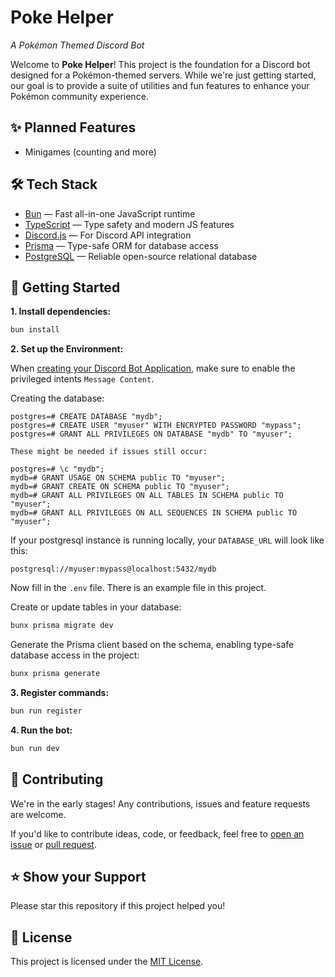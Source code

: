 # Poke Helper

_A Pokémon Themed Discord Bot_

Welcome to **Poke Helper**! This project is the foundation for a Discord bot designed for a Pokémon-themed servers. While we're just getting started, our goal is to provide a suite of utilities and fun features to enhance your Pokémon community experience.

## ✨ Planned Features

- Minigames (counting and more)

## 🛠️ Tech Stack

- [Bun](https://bun.sh) — Fast all-in-one JavaScript runtime
- [TypeScript](https://www.typescriptlang.org/) — Type safety and modern JS features
- [Discord.js](https://discord.js.org/) — For Discord API integration
- [Prisma](https://www.prisma.io/) — Type-safe ORM for database access
- [PostgreSQL](https://www.postgresql.org/) — Reliable open-source relational database

## 🚀 Getting Started

**1. Install dependencies:**

```bash
bun install
```

**2. Set up the Environment:**

When [creating your Discord Bot Application](https://discord.com/developers/applications), make sure to enable the privileged intents `Message Content`.

Creating the database:

```
postgres=# CREATE DATABASE "mydb";
postgres=# CREATE USER "myuser" WITH ENCRYPTED PASSWORD "mypass";
postgres=# GRANT ALL PRIVILEGES ON DATABASE "mydb" TO "myuser";

These might be needed if issues still occur:

postgres=# \c "mydb";
mydb=# GRANT USAGE ON SCHEMA public TO "myuser";
mydb=# GRANT CREATE ON SCHEMA public TO "myuser";
mydb=# GRANT ALL PRIVILEGES ON ALL TABLES IN SCHEMA public TO "myuser";
mydb=# GRANT ALL PRIVILEGES ON ALL SEQUENCES IN SCHEMA public TO "myuser";
```

If your postgresql instance is running locally, your `DATABASE_URL` will look like this:

```
postgresql://myuser:mypass@localhost:5432/mydb
```

Now fill in the `.env` file. There is an example file in this project.

Create or update tables in your database:

```bash
bunx prisma migrate dev
```

Generate the Prisma client based on the schema, enabling type-safe database access in the project:

```bash
bunx prisma generate
```

**3. Register commands:**

```bash
bun run register
```

**4. Run the bot:**

```bash
bun run dev
```

## 🤝 Contributing

We're in the early stages! Any contributions, issues and feature requests are welcome.

If you'd like to contribute ideas, code, or feedback, feel free to [open an issue](https://github.com/CuteNikki/poke-helper/issues) or [pull request](https://github.com/CuteNikki/poke-helper/pulls).

## ⭐ Show your Support

Please star this repository if this project helped you!

## 📄 License

This project is licensed under the [MIT License](LICENSE).
